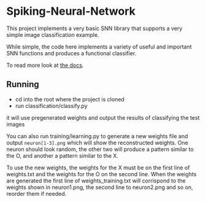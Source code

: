 # Spiking-Neural-Network

This project implements a very basic SNN library that supports a very simple image classification example.

While simple, the code here implements a variety of useful and important SNN functions and produces a functional classifier.

To read more look at [the docs](docs/README.md).

## Running
* cd into the root where the project is cloned
* run classification/classify.py

it will use pregenerated weights and output the results of classifying the test images

You can also run training/learning.py to generate a new weights file and output `neuron[1-3].png`
which will show the reconstructed weights. One neuron should look random, the other two will produce
a pattern similar to the O, and another a pattern similar to the X.

To use the new weights, the weights for the X must be on the first line of weights.txt and
the weights for the O on the second line. When the weights are generated the first line of weights_training.txt
will corrispond to the weights shown in neuron1.png, the second line to neuron2.png and so
on, reorder them if needed.